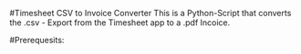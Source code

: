 #Timesheet CSV to Invoice Converter
This is a Python-Script that converts the .csv - Export from the Timesheet app to a .pdf Incoice.

#Prerequesits:
